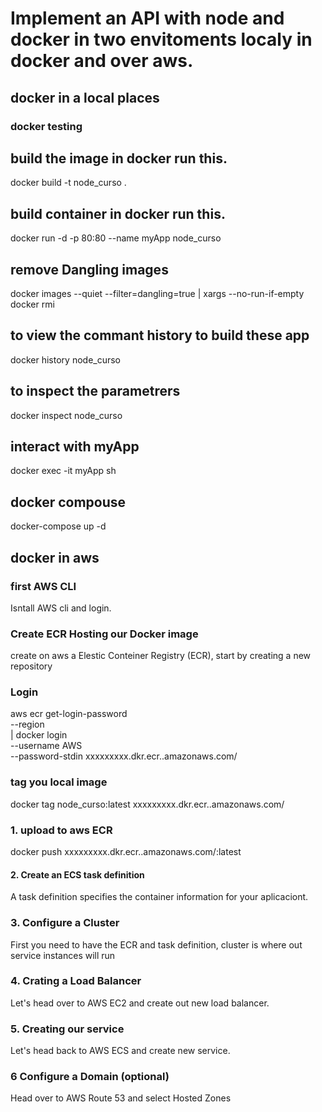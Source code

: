 # Implement an API with node and docker in two envitoments localy in docker and over aws.

## docker in a local places

### docker testing 
## build the image in docker run this.
docker build -t node_curso .
## build container in docker run this.
docker run -d -p 80:80 --name myApp node_curso
## remove Dangling images
docker images --quiet --filter=dangling=true | xargs --no-run-if-empty docker rmi
## to view the commant history to build these app
docker history node_curso
## to inspect the parametrers
docker inspect node_curso
## interact with myApp
docker exec -it myApp sh
## docker compouse
docker-compose up -d

## docker in aws 

### first AWS CLI

Isntall AWS cli and login.

### Create ECR Hosting our Docker image
create on aws a Elestic Conteiner Registry (ECR), start by creating a new repository

### Login
aws ecr get-login-password \
    --region <region> \
| docker login \
    --username AWS \
    --password-stdin xxxxxxxxx.dkr.ecr.<region>.amazonaws.com/<name>

### tag you local image 
docker tag node_curso:latest  xxxxxxxxx.dkr.ecr.<region>.amazonaws.com/<name>

### 1. upload to aws ECR
docker push xxxxxxxxx.dkr.ecr.<region>.amazonaws.com/<name>:latest

#### 2. Create an ECS task definition
A task definition specifies the container information for your aplicaciont.

### 3. Configure a Cluster
First you need to have the ECR and task definition, cluster is where out service instances will run

### 4. Crating a Load Balancer
Let's head over to AWS EC2 and create out new load balancer.

### 5. Creating our service 
Let's head back to AWS ECS and create new service.

### 6 Configure a Domain (optional)
Head over to AWS Route 53 and select Hosted Zones

